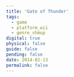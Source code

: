 ```yaml
---
title: 'Gate of Thunder'
tags:
  - game
  - platform_wii
  - genre_shmup
digital: true
physical: false
guide: false
pending: false
date: 2014-02-13
permalink: false
---
```

